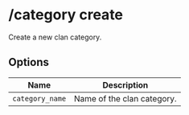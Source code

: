 # /category create

Create a new clan category.

## Options

| Name | Description |
|------|-------------|
| `category_name` | Name of the clan category. |

